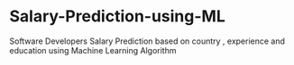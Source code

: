 # Salary-Prediction-using-ML
Software Developers Salary Prediction based on country , experience and education using Machine Learning Algorithm

